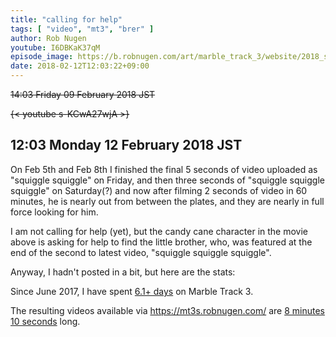 ```yaml
---
title: "calling for help"
tags: [ "video", "mt3", "brer" ]
author: Rob Nugen
youtube: I6DBKaK37qM
episode_image: https://b.robnugen.com/art/marble_track_3/website/2018_sep_02_mt3_placeholder.png
date: 2018-02-12T12:03:22+09:00
---
```


<del>14:03 Friday 09 February 2018 JST</del>

<del>{< youtube s-KCwA27wjA >}</del>

## 12:03 Monday 12 February 2018 JST

On Feb 5th and Feb 8th I finished the final 5 seconds of video
uploaded as "squiggle squiggle" on Friday, and then three seconds of
"squiggle squiggle squiggle" on Saturday(?) and now after filming 2
seconds of video in 60 minutes, he is nearly out from between the
plates, and they are nearly in full force looking for him.

I am not calling for help (yet), but the candy cane character in the
movie above is asking for help to find the little brother, who, was
featured at the end of the second to latest video, "squiggle squiggle
squiggle".

Anyway, I hadn't posted in a bit, but here are the stats:

Since June 2017, I have spent
[6.1+ days](
http://grun1.com/utils/timeCalc.html?t1=4:14:42&c1=June%202017%204:14:42&t2=10:16:10&c2=July%202017%2010:16:10&t3=26:12:06&c3=Aug%202017%2026:12:06&t4=29:46:54&c4=Sep%202017%2029:46:54&t5=14:55:11&c5=Oct%202017%2014:55:11&t6=29:39:56&c6=Nov%202017%2029:39:56&t7=6:02:28&c7=Dec%202017%206:02:28&t8=18:05:28&c8=Jan%202018%2018:05:28&t9=1:36:24&c9=1%20Feb%202018&t10=1:14:24&t11=43:52&c11=8%20feb&t12=2:34:05&t13=1:12:42&c13=11%20Feb%202018&mode=0&fs3=1&ft2=1&f3t1=1&f4t0=1&d=:&o10=1&fps=
) on Marble Track 3.

The resulting videos available via https://mt3s.robnugen.com/ are
[8 minutes 10 seconds](
http://grun1.com/utils/timeCalc.html?t1=1:08&c1=skeleton%20arrives&t2=1:40&c2=oops%20after%20drawing%20circle%20on%20stage&t3=1:31&c3=attached%20bearing%20to%20stage&t4=2:03&c4=big%20curve%20ball&t5=1:48&c5=calling%20for%20help&mode=0&fs3=1&ft2=1&f3t1=1&f4t0=1&d=:&o1=1&fps=
) long.

